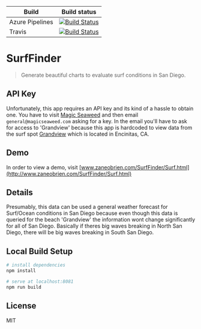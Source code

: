 | Build | Build status |
|---------|--------------|
| Azure Pipelines | [![Build Status](https://dev.azure.com/zaneobr/Hello%20World/_apis/build/status/zaneobrien.SurfFinder?branchName=master)](https://dev.azure.com/zaneobr/Hello%20World/_build/latest?definitionId=1?branchName=master) |
| Travis |[![Build Status](https://travis-ci.com/zaneobrien/SurfFinder.svg?branch=master)](https://travis-ci.com/zaneobrien/SurfFinder) |





# SurfFinder
> Generate beautiful charts to evaluate surf conditions in San Diego.

## API Key
Unfortunately, this app requires an API key and its kind of a hassle to obtain one. You have to visit [Magic Seaweed](https://magicseaweed.com/developer/api) and then email `general@magicseaweed.com` asking for a key. In the email you'll have to ask for access to 'Grandview' because this app is hardcoded to view data from the surf spot [Grandview](https://www.google.com/maps/place/Grandview+Surf+Beach/@33.0765706,-117.3102921,15z/data=!4m5!3m4!1s0x0:0x3b56e251f78ef!8m2!3d33.0765706!4d-117.3102921) which is located in Encinitas, CA.

## Demo
In order to view a demo, visit [www.zaneobrien.com/SurfFinder/Surf.html](http://www.zaneobrien.com/SurfFinder/Surf.html)

## Details
Presumably, this data can be used a general weather forecast for Surf/Ocean conditions in San Diego because even though this data is queried for the beach 'Grandview' the information wont change significantly for all of San Diego. Basically if theres big waves breaking in North San Diego, there will be big waves breaking in South San Diego.

## Local Build Setup
``` bash
# install dependencies
npm install

# serve at localhost:8081
npm run build
```

## License
MIT
